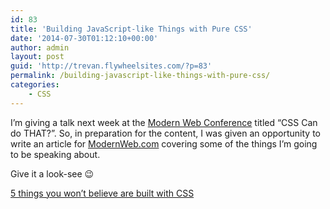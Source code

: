 ```yaml
---
id: 83
title: 'Building JavaScript-like Things with Pure CSS'
date: '2014-07-30T01:12:10+00:00'
author: admin
layout: post
guid: 'http://trevan.flywheelsites.com/?p=83'
permalink: /building-javascript-like-things-with-pure-css/
categories:
    - CSS
---
```


I’m giving a talk next week at the [Modern Web Conference](http://modernwebconf.com/trevan-hetzel.html) titled “CSS Can do THAT?”. So, in preparation for the content, I was given an opportunity to write an article for [ModernWeb.com](modernweb.com) covering some of the things I’m going to be speaking about.

Give it a look-see 😉

[5 things you won’t believe are built with CSS](http://modernweb.com/2014/07/30/5-things-wont-believe-built-css/)